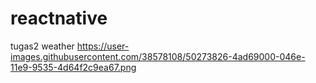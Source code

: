 # reactnative
tugas2 weather
https://user-images.githubusercontent.com/38578108/50273826-4ad69000-046e-11e9-9535-4d64f2c9ea67.png
